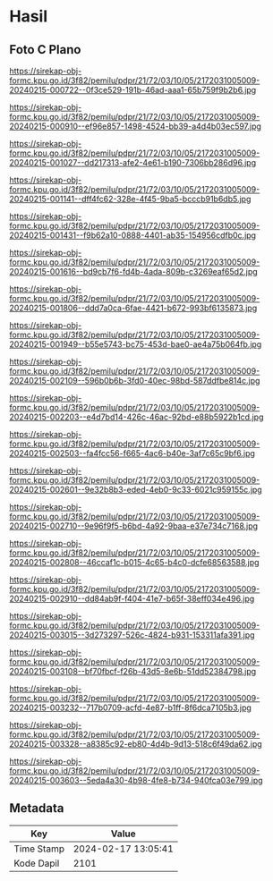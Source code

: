 # Hasil

## Foto C Plano

https://sirekap-obj-formc.kpu.go.id/3f82/pemilu/pdpr/21/72/03/10/05/2172031005009-20240215-000722--0f3ce529-191b-46ad-aaa1-65b759f9b2b6.jpg

https://sirekap-obj-formc.kpu.go.id/3f82/pemilu/pdpr/21/72/03/10/05/2172031005009-20240215-000910--ef96e857-1498-4524-bb39-a4d4b03ec597.jpg

https://sirekap-obj-formc.kpu.go.id/3f82/pemilu/pdpr/21/72/03/10/05/2172031005009-20240215-001027--dd217313-afe2-4e61-b190-7306bb286d96.jpg

https://sirekap-obj-formc.kpu.go.id/3f82/pemilu/pdpr/21/72/03/10/05/2172031005009-20240215-001141--dff4fc62-328e-4f45-9ba5-bcccb91b6db5.jpg

https://sirekap-obj-formc.kpu.go.id/3f82/pemilu/pdpr/21/72/03/10/05/2172031005009-20240215-001431--f9b62a10-0888-4401-ab35-154956cdfb0c.jpg

https://sirekap-obj-formc.kpu.go.id/3f82/pemilu/pdpr/21/72/03/10/05/2172031005009-20240215-001616--bd9cb7f6-fd4b-4ada-809b-c3269eaf65d2.jpg

https://sirekap-obj-formc.kpu.go.id/3f82/pemilu/pdpr/21/72/03/10/05/2172031005009-20240215-001806--ddd7a0ca-6fae-4421-b672-993bf6135873.jpg

https://sirekap-obj-formc.kpu.go.id/3f82/pemilu/pdpr/21/72/03/10/05/2172031005009-20240215-001949--b55e5743-bc75-453d-bae0-ae4a75b064fb.jpg

https://sirekap-obj-formc.kpu.go.id/3f82/pemilu/pdpr/21/72/03/10/05/2172031005009-20240215-002109--596b0b6b-3fd0-40ec-98bd-587ddfbe814c.jpg

https://sirekap-obj-formc.kpu.go.id/3f82/pemilu/pdpr/21/72/03/10/05/2172031005009-20240215-002203--e4d7bd14-426c-46ac-92bd-e88b5922b1cd.jpg

https://sirekap-obj-formc.kpu.go.id/3f82/pemilu/pdpr/21/72/03/10/05/2172031005009-20240215-002503--fa4fcc56-f665-4ac6-b40e-3af7c65c9bf6.jpg

https://sirekap-obj-formc.kpu.go.id/3f82/pemilu/pdpr/21/72/03/10/05/2172031005009-20240215-002601--9e32b8b3-eded-4eb0-9c33-6021c959155c.jpg

https://sirekap-obj-formc.kpu.go.id/3f82/pemilu/pdpr/21/72/03/10/05/2172031005009-20240215-002710--9e96f9f5-b6bd-4a92-9baa-e37e734c7168.jpg

https://sirekap-obj-formc.kpu.go.id/3f82/pemilu/pdpr/21/72/03/10/05/2172031005009-20240215-002808--46ccaf1c-b015-4c65-b4c0-dcfe68563588.jpg

https://sirekap-obj-formc.kpu.go.id/3f82/pemilu/pdpr/21/72/03/10/05/2172031005009-20240215-002910--dd84ab9f-f404-41e7-b65f-38eff034e496.jpg

https://sirekap-obj-formc.kpu.go.id/3f82/pemilu/pdpr/21/72/03/10/05/2172031005009-20240215-003015--3d273297-526c-4824-b931-153311afa391.jpg

https://sirekap-obj-formc.kpu.go.id/3f82/pemilu/pdpr/21/72/03/10/05/2172031005009-20240215-003108--bf70fbcf-f26b-43d5-8e6b-51dd52384798.jpg

https://sirekap-obj-formc.kpu.go.id/3f82/pemilu/pdpr/21/72/03/10/05/2172031005009-20240215-003232--717b0709-acfd-4e87-b1ff-8f6dca7105b3.jpg

https://sirekap-obj-formc.kpu.go.id/3f82/pemilu/pdpr/21/72/03/10/05/2172031005009-20240215-003328--a8385c92-eb80-4d4b-9d13-518c6f49da62.jpg

https://sirekap-obj-formc.kpu.go.id/3f82/pemilu/pdpr/21/72/03/10/05/2172031005009-20240215-003603--5eda4a30-4b98-4fe8-b734-940fca03e799.jpg


## Metadata

| Key        | Value               |
| ---------- | ------------------- |
| Time Stamp | 2024-02-17 13:05:41 |
| Kode Dapil | 2101                |




